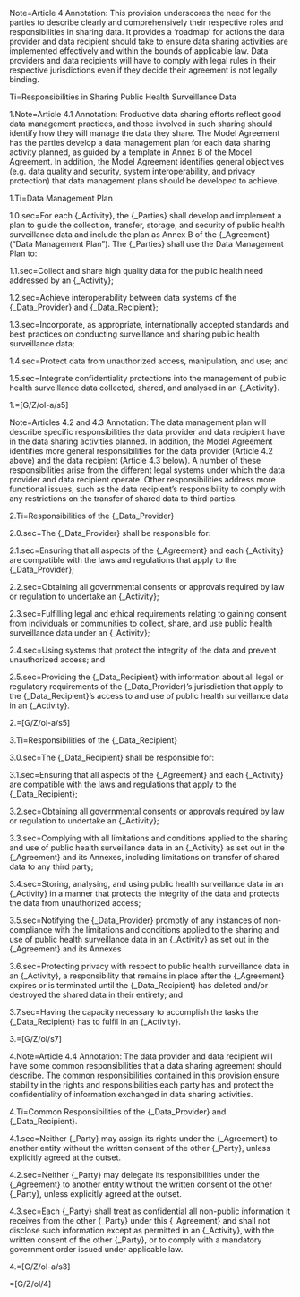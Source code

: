 Note=Article 4 Annotation: This provision underscores the need for the parties to describe clearly and comprehensively their respective roles and responsibilities in sharing data. It provides a ‘roadmap’ for actions the data provider and data recipient should take to ensure data sharing activities are implemented effectively and within the bounds of applicable law. Data providers and data recipients will have to comply with legal rules in their respective jurisdictions even if they decide their agreement is not legally binding.


Ti=Responsibilities in Sharing Public Health Surveillance Data

1.Note=Article 4.1 Annotation: Productive data sharing efforts reflect good data management practices, and those involved in such sharing should identify how they will manage the data they share. The Model Agreement has the parties develop a data management plan for each data sharing activity planned, as guided by a template in Annex B of the Model Agreement. In addition, the Model Agreement identifies general objectives (e.g. data quality and security, system interoperability, and privacy protection) that data management plans should be developed to achieve.

1.Ti=Data Management Plan

1.0.sec=For each {_Activity}, the {_Parties} shall develop and implement a plan to guide the collection, transfer, storage, and security of public health surveillance data and include the plan as Annex B of the {_Agreement} (“Data Management Plan”). The {_Parties} shall use the Data Management Plan to:

1.1.sec=Collect and share high quality data for the public health need addressed by an {_Activity};

1.2.sec=Achieve interoperability between data systems of the {_Data_Provider} and {_Data_Recipient};

1.3.sec=Incorporate, as appropriate, internationally accepted standards and best practices on conducting surveillance and sharing public health surveillance data;

1.4.sec=Protect data from unauthorized access, manipulation, and use; and

1.5.sec=Integrate confidentiality protections into the management of public health surveillance data collected, shared, and analysed in an {_Activity}.

1.=[G/Z/ol-a/s5]

Note=Articles 4.2 and 4.3 Annotation: The data management plan will describe specific responsibilities the data provider and data recipient have in the data sharing activities planned. In addition, the Model Agreement identifies more general responsibilities for the data provider (Article 4.2 above) and the data recipient (Article 4.3 below). A number of these responsibilities arise from the different legal systems under which the data provider and data recipient operate. Other responsibilities address more functional issues, such as the data recipient’s responsibility to comply with any restrictions on the transfer of shared data to third parties.

2.Ti=Responsibilities of the {_Data_Provider}

2.0.sec=The {_Data_Provider} shall be responsible for: 

2.1.sec=Ensuring that all aspects of the {_Agreement} and each {_Activity} are compatible with the laws and regulations that apply to the {_Data_Provider};

2.2.sec=Obtaining all governmental consents or approvals required by law or regulation to undertake an {_Activity};

2.3.sec=Fulfilling legal and ethical requirements relating to gaining consent from individuals or communities to collect, share, and use public health surveillance data under an {_Activity}; 

2.4.sec=Using systems that protect the integrity of the data and prevent unauthorized access; and

2.5.sec=Providing the {_Data_Recipient} with information about all legal or regulatory requirements of the {_Data_Provider}’s jurisdiction that apply to the {_Data_Recipient}’s access to and use of public health surveillance data in an {_Activity}. 

2.=[G/Z/ol-a/s5]

3.Ti=Responsibilities of the {_Data_Recipient}

3.0.sec=The {_Data_Recipient} shall be responsible for:

3.1.sec=Ensuring that all aspects of the {_Agreement} and each {_Activity} are compatible with the laws and regulations that apply to the {_Data_Recipient};

3.2.sec=Obtaining all governmental consents or approvals required by law or regulation to undertake an {_Activity};

3.3.sec=Complying with all limitations and conditions applied to the sharing and use of public health surveillance data in an {_Activity} as set out in the {_Agreement} and its Annexes, including limitations on transfer of shared data to any third party;

3.4.sec=Storing, analysing, and using public health surveillance data in an {_Activity} in a manner that protects the integrity of the data and protects the data from unauthorized access;

3.5.sec=Notifying the {_Data_Provider} promptly of any instances of non-compliance with the limitations and conditions applied to the sharing and use of public health surveillance data in an {_Activity} as set out in the {_Agreement} and its Annexes

3.6.sec=Protecting privacy with respect to public health surveillance data in an {_Activity}, a responsibility that remains in place after the {_Agreement} expires or is terminated until the {_Data_Recipient} has deleted and/or destroyed the shared data in their entirety; and

3.7.sec=Having the capacity necessary to accomplish the tasks the {_Data_Recipient} has to fulfil in an {_Activity}.

3.=[G/Z/ol/s7]

4.Note=Article 4.4 Annotation: The data provider and data recipient will have some common responsibilities that a data sharing agreement should describe. The common responsibilities contained in this provision ensure stability in the rights and responsibilities each party has and protect the confidentiality of information exchanged in data sharing activities.

4.Ti=Common Responsibilities of the {_Data_Provider} and {_Data_Recipient}.

4.1.sec=Neither {_Party} may assign its rights under the {_Agreement} to another entity without the written consent of the other {_Party}, unless explicitly agreed at the outset.

4.2.sec=Neither {_Party} may delegate its responsibilities under the {_Agreement} to another entity without the written consent of the other {_Party}, unless explicitly agreed at the outset.

4.3.sec=Each {_Party} shall treat as confidential all non-public information it receives from the other {_Party} under this {_Agreement} and shall not disclose such information except as permitted in an {_Activity}, with the written consent of the other {_Party}, or to comply with a mandatory government order issued under applicable law. 

4.=[G/Z/ol-a/s3]

=[G/Z/ol/4]
